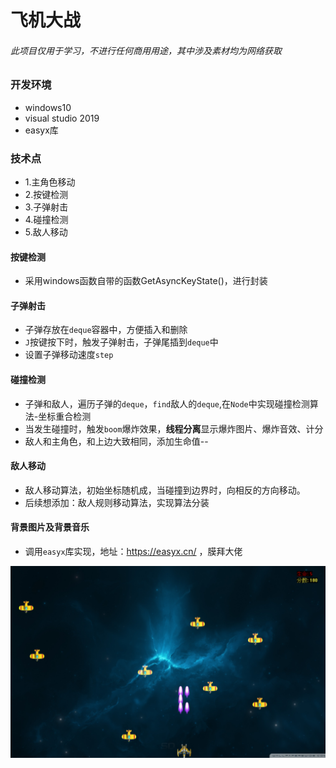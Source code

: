 # 飞机大战
###### 此项目仅用于学习，不进行任何商用用途，其中涉及素材均为网络获取

### 开发环境
- windows10
- visual studio 2019
- easyx库

### 技术点
- 1.主角色移动
- 2.按键检测
- 3.子弹射击
- 4.碰撞检测
- 5.敌人移动

#### 按键检测
- 采用windows函数自带的函数GetAsyncKeyState()，进行封装

#### 子弹射击
- 子弹存放在`deque`容器中，方便插入和删除
- `J`按键按下时，触发子弹射击，子弹尾插到`deque`中
- 设置子弹移动速度`step`

#### 碰撞检测
- 子弹和敌人，遍历子弹的`deque`，`find`敌人的`deque`,在`Node`中实现碰撞检测算法-坐标重合检测
- 当发生碰撞时，触发`boom`爆炸效果，**线程分离**显示爆炸图片、爆炸音效、计分
- 敌人和主角色，和上边大致相同，添加生命值--

#### 敌人移动
- 敌人移动算法，初始坐标随机成，当碰撞到边界时，向相反的方向移动。
- 后续想添加：敌人规则移动算法，实现算法分装

#### 背景图片及背景音乐
- 调用`easyx`库实现，地址：https://easyx.cn/ ，膜拜大佬

![image](show.png)
